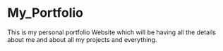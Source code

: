 # My_Portfolio
This is my personal portfolio Website which will be having all the details about me and about all my projects and everything.
